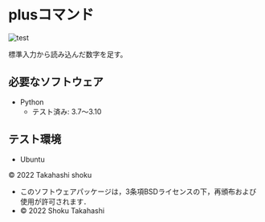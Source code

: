 # plusコマンド
![test](https://github.com/shokutakahashi/robosys2022/actions/workflows/test.yml/badge.svg)

標準入力から読み込んだ数字を足す。


## 必要なソフトウェア
* Python
  * テスト済み: 3.7〜3.10

## テスト環境
* Ubuntu

© 2022 Takahashi shoku
 * このソフトウェアパッケージは，3条項BSDライセンスの下，再頒布および使用が許可されます．
  * © 2022 Shoku Takahashi
